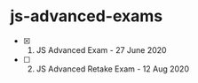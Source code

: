 # js-advanced-exams

- [x] 01. JS Advanced Exam - 27 June 2020
- [ ] 02. JS Advanced Retake Exam - 12 Aug 2020
